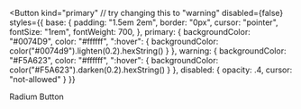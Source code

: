 <Button
  kind="primary" // try changing this to "warning"
  disabled={false}
  styles={{
    base: {
      padding: "1.5em 2em",
      border: "0px",
      cursor: "pointer",
      fontSize: "1rem",
      fontWeight: 700,
    },
    primary: {
      backgroundColor: "#0074D9",
      color: "#ffffff",
      ":hover": {
        backgroundColor: color("#0074d9").lighten(0.2).hexString()
      }
    },
    warning: {
      backgroundColor: "#F5A623",
      color: "#ffffff",
      ":hover": {
        backgroundColor: color("#F5A623").darken(0.2).hexString()
      }
    },
    disabled: {
      opacity: .4,
      cursor: "not-allowed"
    }
  }}
>
Radium Button
</Button>
